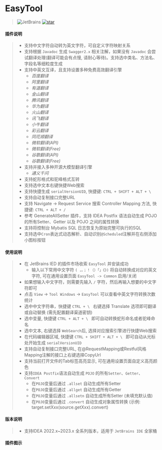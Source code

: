 # EasyTool

> ![JetBrains](https://img.shields.io/jetbrains/plugin/v/21589)
> [![star](https://gitee.com/milubin/easy-tool-plugin/badge/star.svg?theme=dark)](https://gitee.com/milubin/easy-tool-plugin/stargazers)

#### 插件说明
> * 支持中文字符自动转为英文字符，可自定义字符映射关系
> * 支持根据 `Javadoc` 生成 `Swagger2.x` 相关注解，如果没有 `Javadoc` 会尝试翻译处理(翻译可能会有点慢, 请耐心等待)。支持选中类名、方法名、字段名等细粒度生成
> * 支持中英文互译，且支持设置多种免费高效翻译引擎
>   * _百度翻译_
>   * _阿里翻译_
>   * _有道翻译_
>   * _金山翻译_
>   * _腾讯翻译_
>   * _华为翻译_
>   * _火山翻译_
>   * _讯飞翻译_
>   * _小牛翻译_
>   * _彩云翻译_
>   * _同花顺翻译_
>   * _微软翻译(API)_
>   * _微软翻译(Free)_
>   * _谷歌翻译(API)_
>   * _谷歌翻译(Free)_
> * 支持并接入多种开源大模型翻译引擎
>   * _通义千问_
> * 支持蛇形格式和驼峰格式互转
> * 支持选中文本右键快捷Web搜索
> * 支持快捷生成 `serialVersionUID`, 快捷键: `CTRL + SHIFT + ALT + \`
> * 支持自动复制接口完整URL
> * 支持 Navigate -> Request Service 搜索 Controller Mapping 方法, 快捷键: `CTRL + ALT + /`
> * 参考 GenerateAllSetter 插件，支持 IDEA Postfix 语法自动生成 POJO的所有Setter、Getter 以及 POJO 之间的属性转换
> * 支持将控制台 Mybatis SQL 日志恢复为原始完整可执行的SQL
> * 支持选中`Cron`表达式动态解析、自动识别`@Scheduled`注解并在右侧添加小图标按钮

#### 使用说明
> * 在 JetBrains IED 的插件市场收索 `EasyTool` 并安装成功
>   * 输入以下常用中文字符 `( ，。；！（）「」《》)` 将自动转换成对应的英文字符, 可在通用设置页面 `EasyTool -> Common` 启用/关闭
> * 如果想输入中文字符，则需要先输入 `/` 字符，然后再输入想要的中文字符即可
> * 点击 `View` -> `Tool Windows` -> `EasyTool` 可以查看中英文字符转换次数统计
> * 选中中文字符串，快捷键 `CTRL + \ ` 右键选择 Translate 选项即可翻译或自动替换 (需先配置翻译渠道密钥)
> * 选中变量, 快捷键 `CTRL + ALT + \ ` 即可自动转换蛇形命名或者驼峰命名
> * 选中文本, 右键选择 `WebSearch`后, 选择对应搜索引擎进行快捷Web搜索
> * 在代码编辑器区域, 快捷键 `CTRL + SHIFT + ALT + \ ` 即可自动从光标处开始生成 `serialVersionUID`
> * 支持自动复制接口完整URL, 在@RequestMapping或Restful风格Mapping注解的接口上右键选择CopyUrl
> * 支持当前打开文件的Tab标签高亮显示, 可在通用设置页面自定义高亮颜色
> * 支持`IDEA Postfix`语法自动生成 `POJO` 的所有`Setter`、`Getter`、`Convert`
>   * 在`POJO`变量后通过 `.allset` 自动生成所有Setter
>   * 在`POJO`变量后通过 `.allget` 自动生成所有Getter
>   * 在`POJO`变量后通过 `.allsetn` 自动生成所有Setter (未填充默认值)
>   * 在`POJO`变量后通过 `.convert` 自动生成对象属性转换 (示例: target.setXxx(source.getXxx).convert)

#### 版本说明
> * 支持IDEA 2022.x~2023.x 全系列版本，适用于 `JetBrains IDE` 全家桶

#### 插件图示
